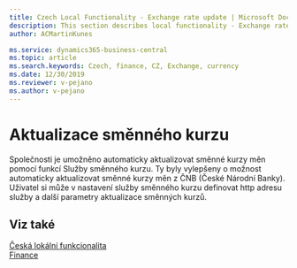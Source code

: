 ```yaml
---
title: Czech Local Functionality - Exchange rate update | Microsoft Docs
description: This section describes local functionality - Exchange rate update
author: ACMartinKunes

ms.service: dynamics365-business-central
ms.topic: article
ms.search.keywords: Czech, finance, CZ, Exchange, currency
ms.date: 12/30/2019
ms.reviewer: v-pejano
ms.author: v-pejano
---
```


# Aktualizace směnného kurzu

Společnosti je umožněno automaticky aktualizovat směnné kurzy měn pomocí funkcí Služby směnného kurzu.
Ty byly vylepšeny o možnost automaticky aktualizovat směnné kurzy měn z ČNB (České Národní Banky).
Uživatel si může v nastavení služby směnného kurzu definovat http adresu služby a další parametry aktualizace směnných kurzů.  

## Viz také  

[Česká lokální funkcionalita](czech-local-functionality.md)  
[Finance](finance.md)
